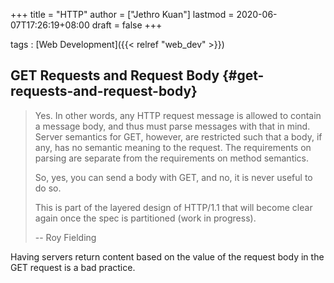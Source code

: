 +++
title = "HTTP"
author = ["Jethro Kuan"]
lastmod = 2020-06-07T17:26:19+08:00
draft = false
+++

tags
: [Web Development]({{< relref "web_dev" >}})

## GET Requests and Request Body {#get-requests-and-request-body}

> Yes. In other words, any HTTP request message is allowed to contain a
> message body, and thus must parse messages with that in mind. Server
> semantics for GET, however, are restricted such that a body, if any,
> has no semantic meaning to the request. The requirements on parsing
> are separate from the requirements on method semantics.
>
> So, yes, you can send a body with GET, and no, it is never useful to
> do so.
>
> This is part of the layered design of HTTP/1.1 that will become clear
> again once the spec is partitioned (work in progress).
>
> -- Roy Fielding

Having servers return content based on the value of the request body
in the GET request is a bad practice.
